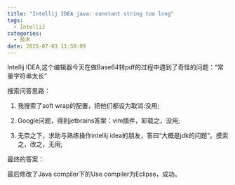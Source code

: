 ```yaml
---
title: "Intellij IDEA java: constant string too long"
tags:
  - IntelliJ
categories:
  - 技术
date: 2025-07-03 11:58:09
---
```


Intellij IDEA,这个编辑器今天在做Base64转pdf的过程中遇到了奇怪的问题：“常量字符串太长”

搜索问答思路：

1. 我搜索了soft wrap的配置，把他们都设为取消:没用;

2. Google问题，得到jetbrains答案：vim插件，卸载之，没用;

3. 无奈之下，求助与熟练操作intellij idea的朋友，答曰“大概是jdk的问题“。摸索之，改之，无用;

最终的答案：

最后修改了Java compiler下的Use compiler为Eclipse，成功。


